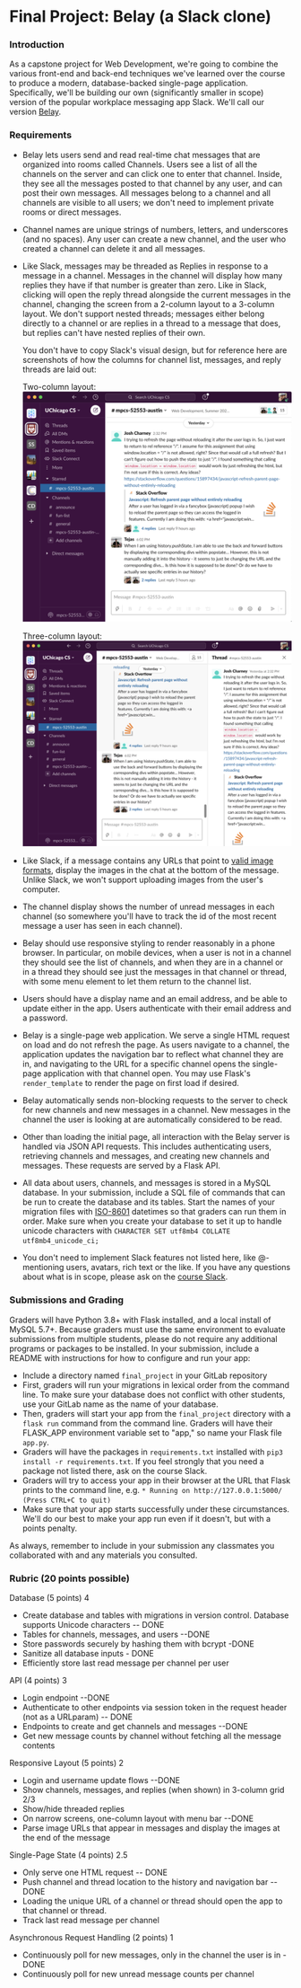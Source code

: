 # Final Project: Belay (a Slack clone)

### Introduction

As a capstone project for Web Development, we're going to combine the various
front-end and back-end techniques we've learned over the course to produce a
modern, database-backed single-page application. Specifically, we'll be building
our own (significantly smaller in scope) version of the popular workplace
messaging app Slack. We'll call our version [Belay](https://en.wikipedia.org/wiki/Belaying).

### Requirements

- Belay lets users send and read real-time chat messages that are organized
  into rooms called Channels. Users see a list of all the channels on the server
  and can click one to enter that channel. Inside, they see all the messages
  posted to that channel by any user, and can post their own messages.
  All messages belong to a channel and all channels are visible to all users; we
  don't need to implement private rooms or direct messages.
- Channel names are unique strings of numbers, letters, and underscores (and no
  spaces). Any user can create a new channel, and the user who created a channel
  can delete it and all messages.
- Like Slack, messages may be threaded as Replies in response to a message in a
  channel. Messages in the channel will display how many replies they have if
  that number is greater than zero. Like in Slack, clicking will open the reply
  thread alongside the current messages in the channel, changing the screen from
  a 2-column layout to a 3-column layout. We don't support nested threads;
  messages either belong directly to a channel or are replies in a thread to a
  message that does, but replies can't have nested replies of their own.

  You don't have to copy Slack's visual design, but for reference here are
  screenshots of how the columns for channel list, messages, and reply threads
  are laid out:

  Two-column layout:
  ![Slack Screenshot of channel list and messages in one channel](two_column.png)

  Three-column layout:
  ![Slack Screenshot of channel list, messages, and reply thread](three_column.png)

- Like Slack, if a message contains any URLs that point to [valid image formats](https://developer.mozilla.org/en-US/docs/Web/HTML/Element/img#Supported_image_formats),
  display the images in the chat at the bottom of the message. Unlike Slack,
  we won't support uploading images from the user's computer.
- The channel display shows the number of unread messages in each channel (so
  somewhere you'll have to track the id of the most recent message a user has
  seen in each channel).
- Belay should use responsive styling to render reasonably in a phone browser.
  In particular, on mobile devices, when a user is not in a channel they should
  see the list of channels, and when they are in a channel or in a thread they
  should see just the messages in that channel or thread, with some menu element
  to let them return to the channel list.
- Users should have a display name and an email address, and be able to update
  either in the app. Users authenticate with their email address and a password.
- Belay is a single-page web application. We serve a single HTML request on load
  and do not refresh the page. As users navigate to a channel, the application
  updates the navigation bar to reflect what channel they are in, and navigating
  to the URL for a specific channel opens the single-page application with that
  channel open. You may use Flask's `render_template` to render the page on
  first load if desired.
- Belay automatically sends non-blocking requests to the server to check for new
  channels and new messages in a channel. New messages in the channel the user
  is looking at are automatically considered to be read.
- Other than loading the initial page, all interaction with the Belay server is
  handled via JSON API requests. This includes authenticating users, retrieving
  channels and messages, and creating new channels and messages. These requests
  are served by a Flask API.
- All data about users, channels, and messages is stored in a MySQL database. In
  your submission, include a SQL file of commands that can be run to create the
  database and its tables. Start the names of your migration files with
  [ISO-8601](https://en.wikipedia.org/wiki/ISO_8601) datetimes so that graders
  can run them in order. Make sure when you create your database to set it up to
  handle unicode characters with `CHARACTER SET utf8mb4 COLLATE utf8mb4_unicode_ci;`
- You don't need to implement Slack features not listed here, like @-mentioning
  users, avatars, rich text or the like. If you have any questions about what is
  in scope, please ask on the [course Slack](https://app.slack.com/client/T71CT0472/C025N3VNLMT).

### Submissions and Grading

Graders will have Python 3.8+ with Flask installed, and a local install of
MySQL 5.7+. Because graders must use the same environment to evaluate
submissions from multiple students, please do not require any additional
programs or packages to be installed. In your submission, include a README with
instructions for how to configure and run your app:
- Include a directory named `final_project` in your GitLab repository
- First, graders will run your migrations in lexical order from the command line.
  To make sure your database does not conflict with other students, use your
  GitLab name as the name of your database.
- Then, graders will start your app from the `final_project` directory with a
  `flask run` command from the command line. Graders will have their FLASK_APP
  environment variable set to "app," so name your Flask file `app.py`.
- Graders will have the packages in `requirements.txt` installed with `pip3 install
  -r requirements.txt`. If you feel strongly that you need a package not listed
  there, ask on the course Slack.
- Graders will try to access your app in their browser at the URL that Flask
  prints to the command line, e.g. `* Running on http://127.0.0.1:5000/ (Press CTRL+C to quit)`
- Make sure that your app starts successfully under these circumstances. We'll
  do our best to make your app run even if it doesn't, but with a points penalty.

As always, remember to include in your submission any classmates you
collaborated with and any materials you consulted.

### Rubric (20 points possible) 

Database (5 points) 4
- Create database and tables with migrations in version control. Database supports Unicode characters -- DONE
- Tables for channels, messages, and users --DONE
- Store passwords securely by hashing them with bcrypt -DONE
- Sanitize all database inputs - DONE
- Efficiently store last read message per channel per user

API (4 points) 3
- Login endpoint --DONE
- Authenticate to other endpoints via session token in the request header (not as a URLparam) -- DONE
- Endpoints to create and get channels and messages --DONE
- Get new message counts by channel without fetching all the message contents 

Responsive Layout (5 points) 2
- Login and username update flows --DONE
- Show channels, messages, and replies (when shown) in 3-column grid 2/3
- Show/hide threaded replies
- On narrow screens, one-column layout with menu bar --DONE
- Parse image URLs that appear in messages and display the images at the end of
  the message

Single-Page State (4 points) 2.5
- Only serve one HTML request -- DONE
- Push channel and thread location to the history and navigation bar -- DONE
- Loading the unique URL of a channel or thread should open the app to that
  channel or thread.
- Track last read message per channel

Asynchronous Request Handling (2 points) 1
- Continuously poll for new messages, only in the channel the user is in -DONE
- Continuously poll for new unread message counts per channel
